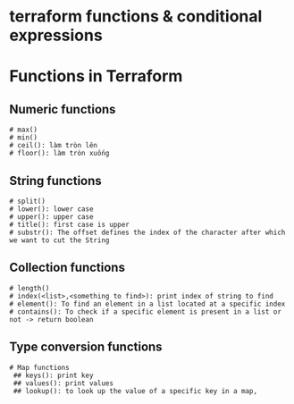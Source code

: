 # terraform functions & conditional expressions


# Functions in Terraform

## Numeric functions
    # max()
    # min()
    # ceil(): làm tròn lên
    # floor(): làm tròn xuống
## String functions
    # split()
    # lower(): lower case
    # upper(): upper case
    # title(): first case is upper
    # substr(): The offset defines the index of the character after which we want to cut the String
## Collection functions
    # length()
    # index(<list>,<something to find>): print index of string to find
    # element(): To find an element in a list located at a specific index
    # contains(): To check if a specific element is present in a list or not -> return boolean
## Type conversion functions
    # Map functions
     ## keys(): print key
     ## values(): print values
     ## lookup(): to look up the value of a specific key in a map,
